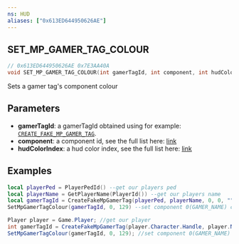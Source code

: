 ```yaml
---
ns: HUD
aliases: ["0x613ED644950626AE"]
---
```

## SET_MP_GAMER_TAG_COLOUR

```c
// 0x613ED644950626AE 0x7E3AA40A
void SET_MP_GAMER_TAG_COLOUR(int gamerTagId, int component, int hudColorIndex);
```

Sets a gamer tag's component colour

## Parameters
* **gamerTagId**: a gamerTagId obtained using  for example: [`CREATE_FAKE_MP_GAMER_TAG`](#_0xBFEFE3321A3F5015).
* **component**: a component id, see the full list here: [link](https://docs.fivem.net/docs/game-references/gamer-tags/#components-list)
* **hudColorIndex**: a hud color index, see the full list here: [link](https://docs.fivem.net/docs/game-references/hud-colors/)  

## Examples
```lua
local playerPed = PlayerPedId() --get our players ped
local playerName = GetPlayerName(PlayerId()) --get our players name
local gamerTagId = CreateFakeMpGamerTag(playerPed, playerName, 0, 0, "", 0) --create a gamer tag
SetMpGamerTagColour(gamerTagId, 0, 129) --set component 0(GAMER_NAME) color to 129(HUD_COLOUR_YOGA) 
```

```cs
Player player = Game.Player; //get our player
int gamerTagId = CreateFakeMpGamerTag(player.Character.Handle, player.Name, false, false, null, 0); //create a gamer tag
SetMpGamerTagColour(gamerTagId, 0, 129); //set component 0(GAMER_NAME) color to 129(HUD_COLOUR_YOGA) 
```
